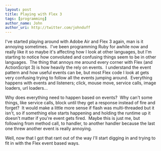 ```yaml
---
layout: post
title: Playing with Flex 3
tags: [programming]
author_name: John
author_uri: http://twitter.com/johnduff
---
```


<p>

I've started playing around with Adobe Air and Flex 3 again, man is it
annoying sometimes.  I've been programming Ruby for awhile now and
really like it so maybe it's affecting how I look at other languages,
but I'm starting to notice how convoluted and confusing things seem to
be in other languages.  The thing that annoys me around every corner
with Flex (and ActionScript 3) is how heavily the rely on events.  I
understand the event pattern and how useful events can be, but most Flex
code I look at gets very confusing trying to follow all the events
jumping around.  Everything happens with events and listeners; click,
mouse move, service calls, image loaders, url loaders…

</p>
<p>

Why does everything need to happen based on events?  Why can't some
things, like service calls, block until they get a response instead of
fire and forget?  It would make a little more sense if flash was
multi-threaded but it isn't, so if something else starts happening and
holding the runtime up it doesn't matter if you're event gets fired. 
Maybe this is just me, but following from method call, to handler, to
another handler because the last one threw another event is really
annoying.

</p>
<p>

Well, now that I got that rant out of the way I'll start digging in and
trying to fit in with the Flex event based ways.

</p>
